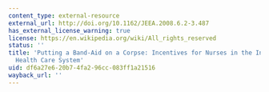 ```yaml
---
content_type: external-resource
external_url: http://doi.org/10.1162/JEEA.2008.6.2-3.487
has_external_license_warning: true
license: https://en.wikipedia.org/wiki/All_rights_reserved
status: ''
title: 'Putting a Band-Aid on a Corpse: Incentives for Nurses in the Indian Public
  Health Care System'
uid: df6a27e6-20b7-4fa2-96cc-083ff1a21516
wayback_url: ''
---
```

